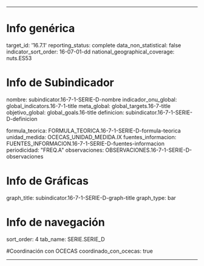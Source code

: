 ---

# Info genérica
target_id: '16.7.1'
reporting_status: complete
data_non_statistical: false
indicator_sort_order: 16-07-01-dd
national_geographical_coverage: nuts.ES53

# Info de Subindicador
nombre: subindicator.16-7-1-SERIE-D-nombre
indicador_onu_global: global_indicators.16-7-1-title
meta_global: global_targets.16-7-title
objetivo_global: global_goals.16-title
definicion: subindicator.16-7-1-SERIE-D-definicion

formula_teorica: FORMULA_TEORICA.16-7-1-SERIE-D-formula-teorica
unidad_medida: OCECAS_UNIDAD_MEDIDA.IX
fuentes_informacion: FUENTES_INFORMACION.16-7-1-SERIE-D-fuentes-informacion
periodicidad: "FREQ.A"
observaciones: OBSERVACIONES.16-7-1-SERIE-D-observaciones

# Info de Gráficas
graph_title: subindicator.16-7-1-SERIE-D-graph-title
graph_type: bar

# Info de navegación
sort_order: 4
tab_name: SERIE.SERIE_D

#Coordinación con OCECAS
coordinado_con_ocecas: true

---